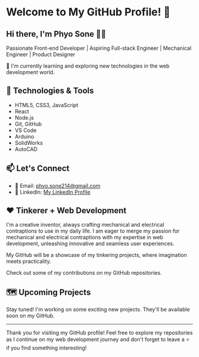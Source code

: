 # Welcome to My GitHub Profile! 👋

## Hi there, I'm Phyo Sone 👨‍💻

Passionate Front-end Developer | Aspiring Full-stack Engineer | Mechanical Engineer | Product Designer

🌱 I'm currently learning and exploring new technologies in the web development world.

## 🔧 Technologies & Tools

- HTML5, CSS3, JavaScript
- React
- Node.js
- Git, GitHub
- VS Code
- Arduino
- SolidWorks
- AutoCAD

## 📫 Let's Connect

- 📧 Email: phyo.sone214@gmail.com
- 💼 LinkedIn: [My LinkedIn Profile](www.linkedin.com/in/phyosone)

## ❤️ Tinkerer + Web Development

I'm a creative inventor, always crafting mechanical and electrical contraptions to use in my daily life. I am eager to merge my passion for mechanical and electrical contraptions with my expertise in web development, unleashing innovative and seamless user experiences. 

My GitHub will be a showcase of my tinkering projects, where imagination meets practicality.  

Check out some of my contributions on my GitHub repositories.

## 🗺️ Upcoming Projects

Stay tuned! I'm working on some exciting new projects. They'll be available soon on my GitHub.

---

Thank you for visiting my GitHub profile! Feel free to explore my repositories as I continue on my web development journey and don't forget to leave a ⭐️ if you find something interesting!

